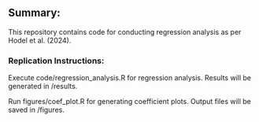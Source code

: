 ## Summary:
This repository contains code for conducting regression analysis as per Hodel et al. (2024).

### Replication Instructions:

Execute code/regression_analysis.R for regression analysis. Results will be generated in /results.

Run figures/coef_plot.R for generating coefficient plots. Output files will be saved in /figures.
